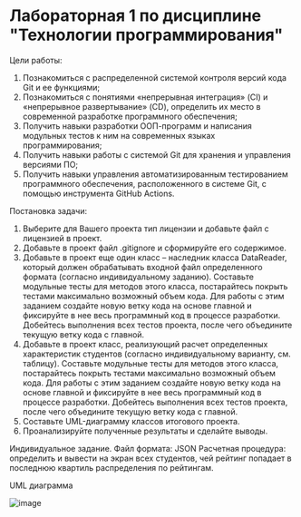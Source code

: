# Лабораторная 1 по дисциплине "Технологии программирования" 

Цели работы: 
1. Познакомиться c распределенной системой контроля версий кода Git и ее функциями; 
2. Познакомиться с понятиями «непрерывная интеграция» (CI) и «непрерывное развертывание» 
(CD), определить их место в современной разработке программного обеспечения; 
3. Получить навыки разработки ООП-программ и написания модульных тестов к ним на 
современных языках программирования; 
4. Получить навыки работы с системой Git для хранения и управления версиями ПО; 
5. Получить навыки управления автоматизированным тестированием программного обеспечения, 
расположенного в системе Git, с помощью инструмента GitHub Actions.

Постановка задачи:

1. Выберите для Вашего проекта тип лицензии и добавьте файл с лицензией в проект.
2. Добавьте в проект файл .gitignore и сформируйте его содержимое.
3. Добавьте в проект еще один класс – наследник класса DataReader, который должен
обрабатывать входной файл определенного формата (согласно индивидуальному заданию). Составьте модульные тесты для методов этого класса, постарайтесь покрыть тестами
максимально возможный объем кода. Для работы с этим заданием создайте новую ветку кода на основе
главной и фиксируйте в нее весь программный код в процессе разработки. Добейтесь выполнения всех
тестов проекта, после чего объедините текущую ветку кода с главной.
4. Добавьте в проект класс, реализующий расчет определенных характеристик студентов
(согласно индивидуальному варианту, см. таблицу). Составьте модульные тесты для методов этого
класса, постарайтесь покрыть тестами максимально возможный объем кода. Для работы с этим
заданием создайте новую ветку кода на основе главной и фиксируйте в нее весь программный код в
процессе разработки. Добейтесь выполнения всех тестов проекта, после чего объедините текущую
ветку кода с главной.
5. Составьте UML-диаграмму классов итогового проекта.
6. Проанализируйте полученные результаты и сделайте выводы.

Индивидуальное задание.
Файл формата: JSON
Расчетная процедура: определить и вывести на экран всех студентов, чей рейтинг попадает в последнюю квартиль распределения по рейтингам.

UML диаграмма

![image](https://github.com/user-attachments/assets/4b89a785-a5b8-4d65-9b22-70ddcdf27673)
